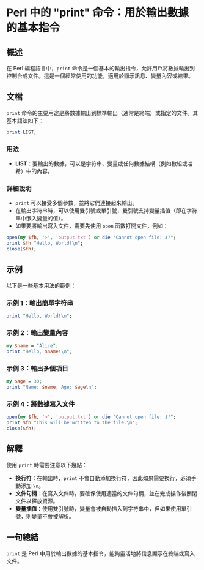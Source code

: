 <!--
Meta Description: # Perl 中的 "print" 命令：用於輸出數據的基本指令 ## 概述 在 Perl 編程語言中，`print` 命令是一個基本的輸出指令，允許用戶將數據輸出到控制台或文件。這是一個經常使用的功能，適用於顯示訊息、變量內容或結果。 ## 文檔 `print` 命令的主要用途是將數據輸出到標準輸...
Meta Keywords: print, perl, open, name, file
-->

# Perl 中的 "print" 命令：用於輸出數據的基本指令

## 概述
在 Perl 編程語言中，`print` 命令是一個基本的輸出指令，允許用戶將數據輸出到控制台或文件。這是一個經常使用的功能，適用於顯示訊息、變量內容或結果。

## 文檔
`print` 命令的主要用途是將數據輸出到標準輸出（通常是終端）或指定的文件。其基本語法如下：

```perl
print LIST;
```

### 用法
- **LIST**：要輸出的數據，可以是字符串、變量或任何數據結構（例如數組或哈希）中的內容。

### 詳細說明
- `print` 可以接受多個參數，並將它們連接起來輸出。
- 在輸出字符串時，可以使用雙引號或單引號，雙引號支持變量插值（即在字符串中嵌入變量的值）。
- 如果要將輸出寫入文件，需要先使用 `open` 函數打開文件，例如：

```perl
open(my $fh, '>', 'output.txt') or die "Cannot open file: $!";
print $fh "Hello, World!\n";
close($fh);
```

## 示例
以下是一些基本用法的範例：

### 示例 1：輸出簡單字符串
```perl
print "Hello, World!\n";
```

### 示例 2：輸出變量內容
```perl
my $name = "Alice";
print "Hello, $name!\n";
```

### 示例 3：輸出多個項目
```perl
my $age = 30;
print "Name: $name, Age: $age\n";
```

### 示例 4：將數據寫入文件
```perl
open(my $fh, '>', 'output.txt') or die "Cannot open file: $!";
print $fh "This will be written to the file.\n";
close($fh);
```

## 解釋
使用 `print` 時需要注意以下幾點：
- **換行符**：在輸出時，`print` 不會自動添加換行符，因此如果需要換行，必須手動添加 `\n`。
- **文件句柄**：在寫入文件時，要確保使用適當的文件句柄，並在完成操作後關閉文件以釋放資源。
- **變量插值**：使用雙引號時，變量會被自動插入到字符串中，但如果使用單引號，則變量不會被解析。

## 一句總結
`print` 是 Perl 中用於輸出數據的基本指令，能夠靈活地將信息顯示在終端或寫入文件。